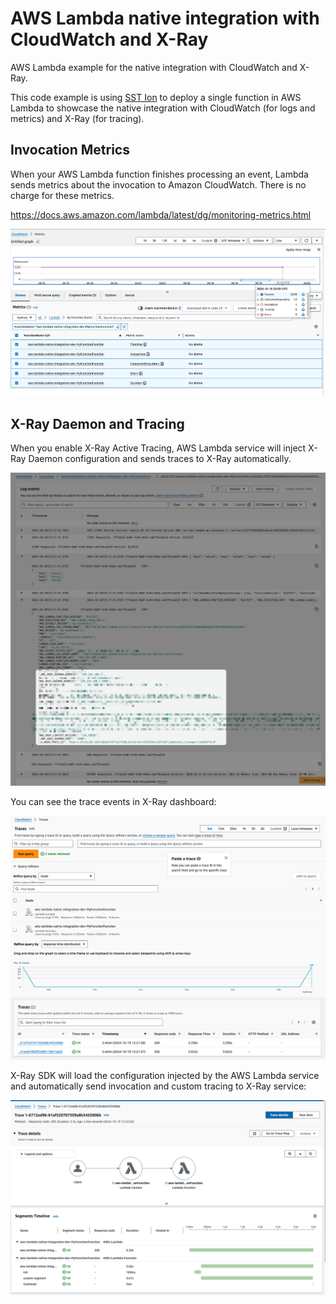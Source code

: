 # AWS Lambda native integration with CloudWatch and X-Ray

AWS Lambda example for the native integration with CloudWatch and X-Ray.

This code example is using [SST Ion](https://sst.dev/) to deploy a single function in AWS Lambda to showcase the native integration with CloudWatch (for logs and metrics) and X-Ray (for tracing).

## Invocation Metrics

When your AWS Lambda function finishes processing an event, Lambda sends metrics about the invocation to Amazon CloudWatch. There is no charge for these metrics.

https://docs.aws.amazon.com/lambda/latest/dg/monitoring-metrics.html

![Invocation Metrics](./.docs/metrics.png)

## X-Ray Daemon and Tracing

When you enable X-Ray Active Tracing, AWS Lambda service will inject X-Ray Daemon configuration and sends traces to X-Ray automatically.

![X-Ray Active Tracing](./.docs/xray-lambda-daemon-configuration.png)

You can see the trace events in X-Ray dashboard:

![AWS Lambda function traces in X-Ray dashboard](./.docs/xray-traces.png)

X-Ray SDK will load the configuration injected by the AWS Lambda service and automatically send invocation and custom tracing to X-Ray service:

![Trace detail including invocation details and custom segments](./.docs/xray-trace-details.png)
